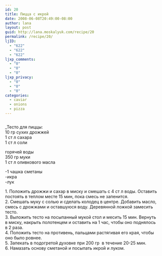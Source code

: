 ```yaml
---
id: 20
title: Пицца с икрой
date: 2008-06-08T20:49:00-08:00
author: lana
layout: post
guid: http://lana.moskalyuk.com/recipe/20
permalink: /recipe/20/
ljID:
  - "622"
  - "622"
  - "622"
ljxp_comments:
  - "0"
  - "0"
  - "0"
ljxp_privacy:
  - "0"
  - "0"
  - "0"
categories:
  - caviar
  - onions
  - pizza
---
```

<div>
  <em><img src="http://farm4.static.flickr.com/3073/2560489358_9ca6e9647f.jpg?v=0" alt="" /></em>
</div>

_<span>Тесто для пиццы:<br /> 10 гр сухих дрожжей<br /> 1 ст л сахара<br /> </span><span>1 ст л соли</span></p> 

<div>
  <span>горячей воды<br /> 350 гр муки<br /> 1 ст л оливкового масла</span>
</div>

<span>-1 чашка сметаны<br /> -икра<br /> -лук</p> 

<p>
  <span>1. Положить дрожжи и сахар в миску и смешать с 4 ст л воды. Оставить постоять в теплом месте 15 мин, пока смесь не запенится.<br /> 2. Смешать муку с солью и сделать колодец в центре. Добавить масло, смесь с дрожжами и оставшуюся воду. Деревянной ложкой замесить тесто.<br /> 3. Выложить тесто на посыпанный мукой стол и месить 15 мин. Вернуть в миску, накрыть полотенцем и оставить на 1 час, чтобы оно поднялось в 2 раза.<br /> 4. Положить тесто на противень, пальцами растягивая его края, чтобы оно было ровнее.</span><br /> 5. Запекать в подогретой духовке при 200 гр  в течение 20-25 мин.<br /> 6. Намазать основу сметаной и посыпать икрой и луком.
</p>

<p>
  </span><img src="http://farm4.static.flickr.com/3064/2559666497_349fd68401.jpg?v=0" alt="" />
</p>

<p>
   
</p>

<p>
  </em>
</p>